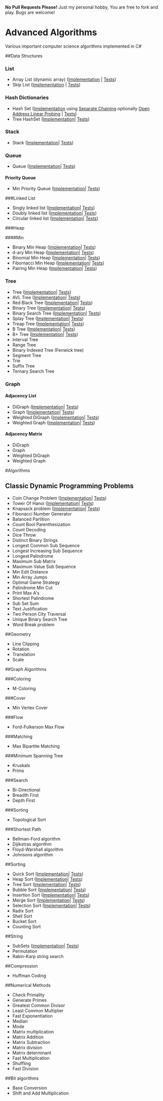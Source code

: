 **No Pull Requests Please!** Just my personal hobby, You are free to fork and play.
Bugs are welcome!

# Advanced Algorithms

Various important computer science algorithms implemented in C#

##Data Structures
### List
* Array List (dynamic array) ([Implementation](https://github.com/justcoding121/Algorithm-Sandbox/blob/master/Algorithm.Sandbox/DataStructures/List/AsArrayList.cs) | [Tests](https://github.com/justcoding121/Advanced-Algorithms/blob/master/Algorithm.Sandbox.Tests/DataStructures/Lists/ArrayList_Tests.cs))
* Skip List ([Implementation](https://github.com/justcoding121/Algorithm-Sandbox/blob/master/Algorithm.Sandbox/DataStructures/List/AsSkipList.cs) | [Tests](https://github.com/justcoding121/Advanced-Algorithms/blob/master/Algorithm.Sandbox.Tests/DataStructures/Lists/SkipList_Tests.cs))

### Hash Dictionaries
* Hash Set ([Implementation](https://github.com/justcoding121/Algorithm-Sandbox/blob/master/Algorithm.Sandbox/DataStructures/HashSet/AsHashSet.cs) using [Separate Chaining](https://github.com/justcoding121/Algorithm-Sandbox/blob/master/Algorithm.Sandbox/DataStructures/HashSet/AsSeparateChainingHashSet.cs) optionally [Open Address Linear Probing](https://github.com/justcoding121/Algorithm-Sandbox/blob/master/Algorithm.Sandbox/DataStructures/HashSet/AsOpenAddressHashSet.cs) | [Tests]())
* Tree HashSet ([Implementation](https://github.com/justcoding121/Algorithm-Sandbox/blob/master/Algorithm.Sandbox/DataStructures/HashSet/AsTreeHashSet.cs)| [Tests]())

### Stack
* Stack ([Implementation](https://github.com/justcoding121/Algorithm-Sandbox/blob/master/Algorithm.Sandbox/DataStructures/Stack/AsStack.cs)| [Tests]())

### Queue
* Queue ([Implementation](https://github.com/justcoding121/Algorithm-Sandbox/blob/master/Algorithm.Sandbox/DataStructures/Queue/AsQueue.cs)| [Tests]())

#### Priority Queue
* Min Priority Queue ([Implementation](https://github.com/justcoding121/Algorithm-Sandbox/blob/master/Algorithm.Sandbox/DataStructures/Queue/PriorityQueue/Min/AsPriorityQueue.cs)| [Tests]())
 
###Linked List
* Singly linked list ([Implementation](https://github.com/justcoding121/Algorithm-Sandbox/blob/master/Algorithm.Sandbox/DataStructures/LinkedList/AsSinglyLinkedList.cs)| [Tests]())
* Doubly linked list ([Implementation](https://github.com/justcoding121/Algorithm-Sandbox/blob/master/Algorithm.Sandbox/DataStructures/LinkedList/AsDoublyLinkedList.cs)| [Tests]())
* Circular linked list ([Implementation](https://github.com/justcoding121/Algorithm-Sandbox/blob/master/Algorithm.Sandbox/DataStructures/LinkedList/AsCircularLinkedList.cs)| [Tests]())

###Heap

####Min
* Binary Min Heap ([Implementation](https://github.com/justcoding121/Algorithm-Sandbox/blob/master/Algorithm.Sandbox/DataStructures/Heap/Min/AsBMinHeap.cs)| [Tests]())
* d-ary Min Heap ([Implementation](https://github.com/justcoding121/Algorithm-Sandbox/blob/master/Algorithm.Sandbox/DataStructures/Heap/Min/Asd-aryMinHeap.cs)| [Tests]())
* Binomial Min Heap ([Implementation](https://github.com/justcoding121/Algorithm-Sandbox/blob/master/Algorithm.Sandbox/DataStructures/Heap/Min/AsBinomialMinHeap.cs)| [Tests]())
* Fibornacci Min Heap ([Implementation](https://github.com/justcoding121/Algorithm-Sandbox/blob/master/Algorithm.Sandbox/DataStructures/Heap/Min/AsFibornacciMinHeap.cs)| [Tests]())
* Pairing Min Heap ([Implementation](https://github.com/justcoding121/Advanced-Algorithms/blob/master/Algorithm.Sandbox/DataStructures/Heap/Min/AsPairingMinHeap.cs)| [Tests]())

### Tree
* Tree ([Implementation](https://github.com/justcoding121/Algorithm-Sandbox/blob/master/Algorithm.Sandbox/DataStructures/Tree/AsTree.cs)| [Tests]())
* AVL Tree ([Implementation](https://github.com/justcoding121/Algorithm-Sandbox/blob/master/Algorithm.Sandbox/DataStructures/Tree/AsAvlTree.cs)| [Tests]())
* Red Black Tree ([Implementation](https://github.com/justcoding121/Algorithm-Sandbox/blob/master/Algorithm.Sandbox/DataStructures/Tree/AsRedBlackTree.cs)| [Tests]())
* Binary Tree ([Implementation](https://github.com/justcoding121/Algorithm-Sandbox/blob/master/Algorithm.Sandbox/DataStructures/Tree/AsBinaryTree.cs)| [Tests]())
* Binary Search Tree ([Implementation](https://github.com/justcoding121/Algorithm-Sandbox/blob/master/Algorithm.Sandbox/DataStructures/Tree/AsBST.cs)| [Tests]())
* Splay Tree ([Implementation](https://github.com/justcoding121/Advanced-Algorithms/blob/master/Algorithm.Sandbox/DataStructures/Tree/AsSplayTree.cs)| [Tests]())
* Treap Tree ([Implementation](https://github.com/justcoding121/Advanced-Algorithms/blob/master/Algorithm.Sandbox/DataStructures/Tree/AsTreapTree.cs)| [Tests]())
* B Tree ([Implementation](https://github.com/justcoding121/Advanced-Algorithms/blob/master/Algorithm.Sandbox/DataStructures/Tree/AsBTree.cs)| [Tests]())
* B+ Tree ([Implementation](https://github.com/justcoding121/Advanced-Algorithms/blob/master/Algorithm.Sandbox/DataStructures/Tree/AsB%2BTree.cs)| [Tests]())
* Interval Tree
* Range Tree
* Binary Indexed Tree (Fenwick tree)
* Segment Tree
* Trie
* Suffix Tree
* Ternary Search Tree

### Graph

#### Adjacency List
* DiGraph ([Implementation](https://github.com/justcoding121/Algorithm-Sandbox/blob/master/Algorithm.Sandbox/DataStructures/Graph/AdjacencyList/AsDiGraph.cs)| [Tests]())
* Graph ([Implementation](https://github.com/justcoding121/Algorithm-Sandbox/blob/master/Algorithm.Sandbox/DataStructures/Graph/AdjacencyList/AsGraph.cs)| [Tests]())
* Weighted DiGraph ([Implementation](https://github.com/justcoding121/Algorithm-Sandbox/blob/master/Algorithm.Sandbox/DataStructures/Graph/AdjacencyList/AsWeightedDiGraph.cs)| [Tests]())
* Weighted Graph ([Implementation](https://github.com/justcoding121/Algorithm-Sandbox/blob/master/Algorithm.Sandbox/DataStructures/Graph/AdjacencyList/AsWeightedGraph.cs)| [Tests]())

#### Adjacency Matrix
* DiGraph
* Graph
* Weighted DiGraph
* Weighted Graph

#Algorithms

## Classic Dynamic Programming Problems

* Coin Change Problem ([Implementation](https://github.com/justcoding121/Algorithm-Sandbox/blob/master/Algorithm.Sandbox/DynamicProgramming/CoinChangeProblems.cs)| [Tests]())
* Tower Of Hanoi ([Implementation](https://github.com/justcoding121/Algorithm-Sandbox/blob/master/Algorithm.Sandbox/DynamicProgramming/TowerOfHanoi.cs)| [Tests]())
* Knapsack problem ([Implementation](https://github.com/justcoding121/Algorithm-Sandbox/blob/master/Algorithm.Sandbox/DynamicProgramming/KnackSackProblems.cs)| [Tests]())
* Fibonacci Number Generator
* Balanced Partition
* Count Bool Parenthesization
* Count Decoding
* Dice Throw
* Distinct Binary Strings
* Longest Common Sub Sequence
* Longest Increasing Sub Sequence
* Longest Palindrome
* Maximum Sub Matrix
* Maximum Value Sub Sequence
* Min Edit Distance
* Min Array Jumps
* Optimal Game Strategy
* Palindrome Min Cut
* Print Max A's
* Shortest Palindrome
* Sub Set Sum
* Text Justification
* Two Person City Traversal
* Unique Binary Search Tree
* Word Break problem


##Geometry

* Line Clipping
* Rotation
* Translation
* Scale

##Graph Algorithms

###Coloring

* M-Coloring

###Cover

* Min Vertex Cover

###Flow

* Ford-Fulkerson Max Flow

###Matching

* Max Bipartite Matching

###Minimum Spanning Tree

* Kruskals
* Prims

###Search

* Bi-Directional
* Breadth First
* Depth First

###Sorting

* Topological Sort

###Shortest Path

* Bellman-Ford algorithm
* Dijikstras algorithm
* Floyd-Warshall algorithm
* Johnsons algorithm

##Sorting

* Quick Sort ([Implementation](https://github.com/justcoding121/Algorithm-Sandbox/blob/master/Algorithm.Sandbox/Sorting/QuickSort.cs)| [Tests]())
* Heap Sort ([Implementation](https://github.com/justcoding121/Algorithm-Sandbox/blob/master/Algorithm.Sandbox/Sorting/HeapSort.cs)| [Tests]())
* Tree Sort ([Implementation](https://github.com/justcoding121/Algorithm-Sandbox/blob/master/Algorithm.Sandbox/Sorting/TreeSort.cs)| [Tests]())
* Bubble Sort ([Implementation](https://github.com/justcoding121/Algorithm-Sandbox/blob/master/Algorithm.Sandbox/Sorting/BubbleSort.cs)| [Tests]())
* Insertion Sort ([Implementation](https://github.com/justcoding121/Algorithm-Sandbox/blob/master/Algorithm.Sandbox/Sorting/InsertionSort.cs)| [Tests]())
* Merge Sort ([Implementation](https://github.com/justcoding121/Algorithm-Sandbox/blob/master/Algorithm.Sandbox/Sorting/MergeSort.cs)| [Tests]())
* Selection Sort ([Implementation](https://github.com/justcoding121/Algorithm-Sandbox/blob/master/Algorithm.Sandbox/Sorting/SelectionSort.cs)| [Tests]())
* Radix Sort
* Shell Sort
* Bucket Sort
* Counting Sort

##String

* SubSets ([Implementation](https://github.com/justcoding121/Algorithm-Sandbox/blob/master/Algorithm.Sandbox/String/SubSets.cs)| [Tests]())
* Permutation
* Rabin-Karp string search

##Compression

* Huffman Coding

##Numerical Methods

* Check Primality
* Generate Primes
* Greatest Common Divisor
* Least Common Multiplier
* Fast Exponentiation
* Median
* Mode
* Matrix multiplication
* Matrix Addition
* Matrix Subtraction
* Matrix division
* Matrix determinant
* Fast Multiplication
* Shuffling
* Fast Division
 
##Bit algorithms

* Base Conversion
* Shift and Add Multiplication
